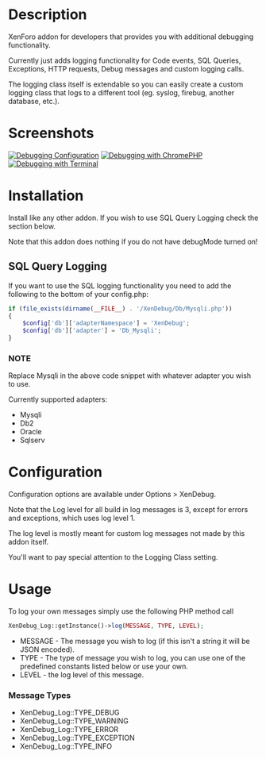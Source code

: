 Description
===========

XenForo addon for developers that provides you with additional debugging functionality. 

Currently just adds logging functionality for Code events, SQL Queries, Exceptions, HTTP requests, Debug messages and custom logging calls.

The logging class itself is extendable so you can easily create a custom logging class that logs to a different tool (eg. syslog, firebug, another database, etc.).

Screenshots
===========

[![Debugging Configuration](http://thumbs.cl.ly/1E1p3j0b0W0n3x3t1e2B)](http://cl.ly/1E1p3j0b0W0n3x3t1e2B)
[![Debugging with ChromePHP](http://thumbs.cl.ly/272x2y0g3g210x3m223L)](http://cl.ly/272x2y0g3g210x3m223L)
[![Debugging with Terminal](http://thumbs.cl.ly/372d2M2o1p2G3D2f2n40)](http://cl.ly/372d2M2o1p2G3D2f2n40)

Installation
============

Install like any other addon. If you wish to use SQL Query Logging check the section below.

Note that this addon does nothing if you do not have debugMode turned on!

SQL Query Logging
-----------------

If you want to use the SQL logging functionality you need to add the following to the bottom of your config.php:

```php
if (file_exists(dirname(__FILE__) . '/XenDebug/Db/Mysqli.php'))
{
	$config['db']['adapterNamespace'] = 'XenDebug';
	$config['db']['adapter'] = 'Db_Mysqli';
}
```

### NOTE ###

Replace Mysqli in the above code snippet with whatever adapter you wish to use.

Currently supported adapters:

* Mysqli
* Db2
* Oracle
* Sqlserv

Configuration
=============

Configuration options are available under Options > XenDebug.

Note that the Log level for all build in log messages is 3, except for errors and exceptions, which uses log level 1.

The log level is mostly meant for custom log messages not made by this addon itself.

You'll want to pay special attention to the Logging Class setting.

Usage
=====

To log your own messages simply use the following PHP method call

```php
XenDebug_Log::getInstance()->log(MESSAGE, TYPE, LEVEL);
```

* MESSAGE - The message you wish to log (if this isn't a string it will be JSON encoded).
* TYPE - The type of message you wish to log, you can use one of the predefined constants listed below or use your own.
* LEVEL - the log level of this message.

### Message Types ###

 * XenDebug_Log::TYPE_DEBUG
 * XenDebug_Log::TYPE_WARNING
 * XenDebug_Log::TYPE_ERROR
 * XenDebug_Log::TYPE_EXCEPTION
 * XenDebug_Log::TYPE_INFO